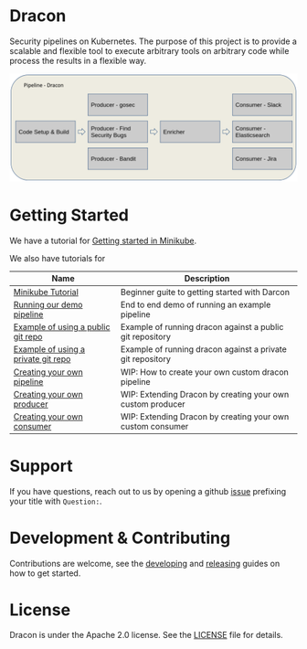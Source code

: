 # Dracon

Security pipelines on Kubernetes. The purpose of this project is to provide a
scalable and flexible tool to execute arbitrary tools on arbitrary code while
process the results in a flexible way.

![](docs/images/dracon-pipeline.png)

# Getting Started

We have a tutorial for [Getting started in Minikube](docs/getting-started/minikube.md).

We also have tutorials for

| Name                                                    | Description                                                |
| ------------------------------------------------------- | ---------------------------------------------------------- |
| [Minikube Tutorial][tut-minikube]                       | Beginner guite to getting started with Darcon              |
| [Running our demo pipeline][tut-running-demos]          | End to end demo of running an example pipeline             |
| [Example of using a public git repo][tut-public-repo]   | Example of running dracon against a public git repository  |
| [Example of using a private git repo][tut-private-repo] | Example of running dracon against a private git repository |
| [Creating your own pipeline][tut-own-pipeline]          | WIP: How to create your own custom dracon pipeline         |
| [Creating your own producer][tut-own-producer]          | WIP: Extending Dracon by creating your own custom producer |
| [Creating your own consumer][tut-own-consumer]          | WIP: Extending Dracon by creating your own custom consumer |

# Support

If you have questions, reach out to us by opening a github [issue](https://github.com/thought-machine/dracon/issues/new?title=Question:%20&labels=question)
prefixing your title with `Question:`.

# Development & Contributing

Contributions are welcome, see the [developing](docs/contributers/DEVELOPING.md)
and [releasing](docs/contributers/RELEASES.md) guides on how to get started.

# License

Dracon is under the Apache 2.0 license. See the [LICENSE](LICENSE) file for details.

[tut-minikube]: docs/getting-started/minikube.md
[tut-own-pipeline]: docs/getting-started/tutorials/constructing-your-own-pipeline.md
[tut-own-consumer]: docs/getting-started/tutorials/creating-your-own-consumer.md
[tut-own-producer]: docs/getting-started/tutorials/creating-your-own-producer.md
[tut-private-repo]: docs/getting-started/tutorials/running-demo-against-private-repository.md
[tut-public-repo]: docs/getting-started/tutorials/running-demo-against-public-repository.md
[tut-running-demos]: docs/getting-started/tutorials/running-demos.md
